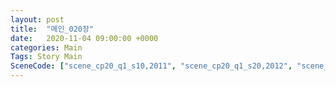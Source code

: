 ```yaml
---
layout: post
title:  "메인_020장"
date:   2020-11-04 09:00:00 +0000
categories: Main
Tags: Story Main
SceneCode: ["scene_cp20_q1_s10,2011", "scene_cp20_q1_s20,2012", "scene_cp20_q2_s10,2021", "scene_cp20_q2_s20,2022", "scene_cp20_q3_s10,2031", "scene_cp20_q3_s20,2032", "scene_cp20_q4_s10,2041", "scene_cp20_q4_s20,2042", "scene_cp20_q4_s30,2043"]
---
```

